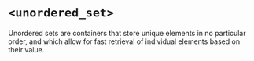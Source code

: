 # `<unordered_set>`
Unordered sets are containers that store unique elements in no particular order, and which allow for fast retrieval of individual elements based on their value.
